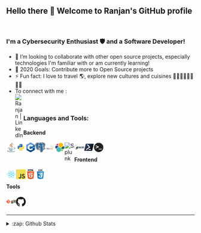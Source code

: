 ## Hello there 👋 Welcome to Ranjan's GitHub profile 
<br>
<!--
[![Website](https://img.shields.io/website?label=codeSTACKr.com&style=for-the-badge&url=https%3A%2F%2Fcodestackr.com)](https://codestackr.com)
[![Twitter Follow](https://img.shields.io/twitter/follow/codeSTACKr?color=1DA1F2&logo=twitter&style=for-the-badge)](https://twitter.com/intent/follow?original_referer=https%3A%2F%2Fgithub.com%2FcodeSTACKr&screen_name=codeSTACKr)
-->

### I'm a Cybersecurity Enthusiast 🛡️ and a Software Developer!
- 👯 I’m looking to collaborate with other open source projects, especially technologies I'm familiar with or am currently learning!
- 🥅 2020 Goals: Contribute more to Open Source projects
- ⚡ Fun fact: I love to travel 🌎, explore new cultures and cuisines 🍱🥟🍛🍜🧆🌮🥪🍰
- To connect with me : <br> [<img align="left" alt="Ranjan | LinkedIn" width="22px" src="https://cdn.jsdelivr.net/npm/simple-icons@v3/icons/linkedin.svg" />][linkedin]

<br />

### Languages and Tools:
#### Backend 
[<img align="left" alt="Java" width="26px" src="https://raw.githubusercontent.com/github/explore/80688e429a7d4ef2fca1e82350fe8e3517d3494d/topics/java/java.png" />][java_repos]
[<img align="left" alt="Python" width="26px" src="https://raw.githubusercontent.com/github/explore/80688e429a7d4ef2fca1e82350fe8e3517d3494d/topics/python/python.png" />][python_repos]
[<img align="left" alt="C++" width="26px" src="https://raw.githubusercontent.com/github/explore/80688e429a7d4ef2fca1e82350fe8e3517d3494d/topics/cpp/cpp.png" />][cpp_repos]
[<img align="left" alt="PostgreSQL" width="26px" src="https://raw.githubusercontent.com/github/explore/80688e429a7d4ef2fca1e82350fe8e3517d3494d/topics/postgresql/postgresql.png" />][postgresql_repos]
[<img align="left" alt="MySQL" width="26px" src="https://raw.githubusercontent.com/github/explore/80688e429a7d4ef2fca1e82350fe8e3517d3494d/topics/mysql/mysql.png" />][mysql_repos]
[<img align="left" alt="ElasticSearch" width="26px" src="https://raw.githubusercontent.com/github/explore/d73b58ded658144cd29547485b8537306012eb86/topics/elasticsearch/elasticsearch.png" />][elasticsearch_repos]
<img align="left" alt="Splunk" width="26px" src="https://pbs.twimg.com/profile_images/1280930967025119232/cna8fSA7_400x400.jpg" />
<img align="left" alt="Bash" width="26px" src="https://raw.githubusercontent.com/github/explore/80688e429a7d4ef2fca1e82350fe8e3517d3494d/topics/bash/bash.png" />
<img align="left" alt="PowerShell" width="26px" src="https://raw.githubusercontent.com/github/explore/80688e429a7d4ef2fca1e82350fe8e3517d3494d/topics/powershell/powershell.png" />
<img align="left" alt="Terminal" width="26px" src="https://raw.githubusercontent.com/github/explore/80688e429a7d4ef2fca1e82350fe8e3517d3494d/topics/terminal/terminal.png" />
<br>
#### Frontend
[<img align="left" alt="React" width="26px" src="https://raw.githubusercontent.com/github/explore/80688e429a7d4ef2fca1e82350fe8e3517d3494d/topics/react/react.png" />][react_repos]
[<img align="left" alt="JavaScript" width="26px" src="https://raw.githubusercontent.com/github/explore/80688e429a7d4ef2fca1e82350fe8e3517d3494d/topics/javascript/javascript.png" />][javascript_repos]
[<img align="left" alt="HTML5" width="26px" src="https://raw.githubusercontent.com/github/explore/80688e429a7d4ef2fca1e82350fe8e3517d3494d/topics/html/html.png" />][html5_repos]
[<img align="left" alt="CSS3" width="26px" src="https://raw.githubusercontent.com/github/explore/80688e429a7d4ef2fca1e82350fe8e3517d3494d/topics/css/css.png" />][css3_repos]
<br>
#### Tools
<img align="left" alt="Git" width="26px" src="https://raw.githubusercontent.com/github/explore/80688e429a7d4ef2fca1e82350fe8e3517d3494d/topics/git/git.png" />
<img align="left" alt="GitHub" width="26px" src="https://raw.githubusercontent.com/github/explore/78df643247d429f6cc873026c0622819ad797942/topics/github/github.png" />

<br />
<br />

---

<details>
  <summary>:zap: Github Stats</summary>
  <img align="left" alt="the-c0d3br34k3r's's Github Stats" src="https://github-readme-stats.codestackr.vercel.app/api?username=the-c0d3br34k3r&show_icons=true&hide_border=true" />
</details>

[website]: https://codeSTACKr.com

[java_repos]: https://github.com/search?q=language%3Ajava+user%3Athe-c0d3br34k3r&type=Repositories
[python_repos]: https://github.com/search?q=language%3Apython+user%3Athe-c0d3br34k3r&type=Repositories
[cpp_repos]: https://github.com/search?q=language%3AC%2B%2B+user%3Athe-c0d3br34k3r&type=Repositories
[postgresql_repos]: https://github.com/search?q=topic%3Apostgresql+user%3Athe-c0d3br34k3r&type=Repositories
[mysql_repos]: https://github.com/search?q=topic%3Amysql+user%3Athe-c0d3br34k3r&type=Repositories
[elasticsearch_repos]: https://github.com/search?q=topic%3Aelasticsearch+user%3Athe-c0d3br34k3r&type=Repositories
[react_repos]: https://github.com/search?q=topic%3Areact+user%3Athe-c0d3br34k3r&type=Repositories
[javascript_repos]: https://github.com/search?q=topic%3Ajavascript+user%3Athe-c0d3br34k3r&type=Repositories
[html5_repos]: https://github.com/search?q=topic%3Ahtml5+user%3Athe-c0d3br34k3r&type=Repositories
[css3_repos]: https://github.com/search?q=topic%3Acss3+user%3Athe-c0d3br34k3r&type=Repositories

[linkedin]: https://www.linkedin.com/in/ranjanmj/

